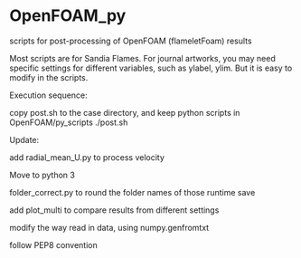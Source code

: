 # OpenFOAM_py
scripts for post-processing of OpenFOAM (flameletFoam) results

Most scripts are for Sandia Flames. For journal artworks, you may need specific settings for different variables, such as ylabel, ylim. But it is easy to modify in the scripts.

Execution sequence:

copy post.sh to the case directory, and keep python scripts in OpenFOAM/py_scripts
./post.sh

Update:

add radial_mean_U.py to process velocity

Move to python 3

folder_correct.py to round the folder names of those runtime save

add plot_multi to compare results from different settings

modify the way read in data, using numpy.genfromtxt

follow PEP8 convention
